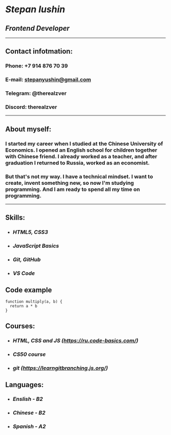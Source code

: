 # *Stepan Iushin* 
## *Frontend Developer*
***
## **Contact infotmation:**
### **Phone:** +7 914 876 70 39
### **E-mail:** stepanyushin@gmail.com
### **Telegram:** @therealzver
### **Discord:** therealzver
----
## **About myself:**
### I started my career when I studied at the Chinese University of Economics. I opened an English school for children together with Chinese friend. I already worked as a teacher, and after graduation I returned to Russia, worked as an economist.
### But that's not my way. I have a technical mindset. I want to create, invent something new, so now I'm studying programming. And I am ready to spend all my time on programming.
----
## **Skills:**
* ### *HTML5, CSS3*
* ### *JavaScript Basics*
* ### *Git, GitHub*
* ### *VS Code*
## **Code example**
```
function multiply(a, b) {
  return a * b
}
```
## **Courses:**
* ### *HTML, CSS and JS (https://ru.code-basics.com/)*
* ### *CS50 course*
* ### *git (https://learngitbranching.js.org/)*
## **Languages:**
* ### *Enslish - B2*
* ### *Chinese - B2*
* ### *Spanish - A2*